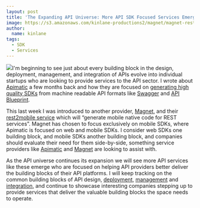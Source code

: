 ```yaml
---
layout: post
title: 'The Expanding API Universe: More API SDK Focused Services Emerge'
image: https://s3.amazonaws.com/kinlane-productions2/magnet/magnet-rest2mobile.png
author:
  name: kinlane
tags:
  - SDK
  - Services
---
```

[![](https://s3.amazonaws.com/kinlane-productions2/magnet/magnet-rest2mobile.png)](https://developer.magnet.com/)I'm beginning to see just about every building block in the design, deployment, management, and integration of APIs evolve into individual startups who are looking to provide services to the API sector. I wrote about [Apimatic](https://apimatic.io/) a few months back and how they are focused on [generating high quality SDKs](http://apievangelist.com/2014/07/07/evolving-how-we-approach-the-api-lifecycle-with-apimatic/) from machine readable API formats like [Swagger](http://swagger.io/) and [API Blueprint](http://apiblueprint.org/).

This last week I was introduced to another provider, [Magnet](https://magnet.com/), and their [rest2mobile service](https://developer.magnet.com/) which will “generate mobile native code for REST services”. Magnet has chosen to focus exclusively on mobile SDKs, where Apimatic is focused on web and mobile SDKs. I consider web SDKs one building block, and mobile SDKs another building block, and companies should evaluate their need for them side-by-side, something service providers like [Apimatic](https://apimatic.io/) and [Magnet](https://magnet.com/) are looking to assist with.

As the API universe continues its expansion we will see more API services like these emerge who are focused on helping API providers better deliver the building blocks of their API platforms. I will keep tracking on the common building blocks of API design, [deployment](http://deployment.apievangelist.com), [management](http://management.apievangelist.com) and [integration](http://integration.apievangelist.com), and continue to showcase interesting companies stepping up to provide services that deliver the valuable building blocks the space needs to operate.